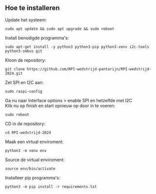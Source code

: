 ## Hoe te installeren

Update het systeem:

```shell
sudo apt update && sudo apt upgrade && sudo reboot
```

Install benodigde programma's:

```shell
sudo apt-get install -y python3 python3-pip python3-venv i2c-tools python3-smbus git
```

Kloon de repository:

```shell
git clone https://github.com/RPI-wedstrijd-pantarijn/RPI-wedstrijd-2024.git
```

Zet SPI en I2C aan:

```shell
sudo raspi-config
```

Ga nu naar Interface options > enable SPI en hetzelfde met I2C<br>
Klik nu op finish en start opnieuw op door in te voeren:

```shell
sudo reboot
```

CD in de repository:

```shell
cd RPI-wedstrijd-2024
```

Maak een virtual enviroment:

```shell
python3 -m venv env
```

Source de virtual enviroment:

```shell
source env/bin/activate
```

Installeer pip programma's:

```shell
python3 -m pip install -r requirements.txt
```
